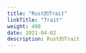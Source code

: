 ```yaml
---
title: "Rust的Trait"
linkTitle: "Trait"
weight: 400
date: 2021-04-02
description: Rust的Trait
---
```




